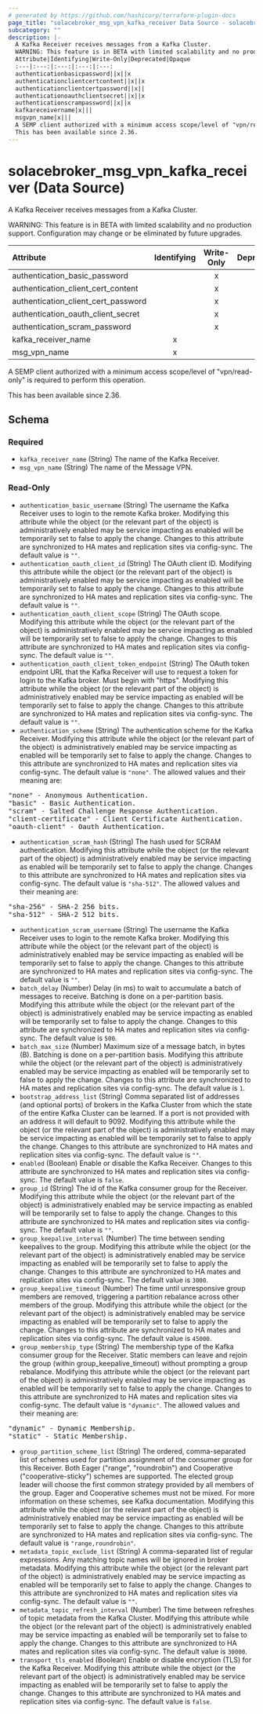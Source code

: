 ```yaml
---
# generated by https://github.com/hashicorp/terraform-plugin-docs
page_title: "solacebroker_msg_vpn_kafka_receiver Data Source - solacebroker"
subcategory: ""
description: |-
  A Kafka Receiver receives messages from a Kafka Cluster.
  WARNING: This feature is in BETA with limited scalability and no production support. Configuration may change or be eliminated by future upgrades.
  Attribute|Identifying|Write-Only|Deprecated|Opaque
  :---|:---:|:---:|:---:|:---:
  authenticationbasicpassword||x||x
  authenticationclientcertcontent||x||x
  authenticationclientcertpassword||x||
  authenticationoauthclientsecret||x||x
  authenticationscrampassword||x||x
  kafkareceivername|x|||
  msgvpn_name|x|||
  A SEMP client authorized with a minimum access scope/level of "vpn/read-only" is required to perform this operation.
  This has been available since 2.36.
---
```


# solacebroker_msg_vpn_kafka_receiver (Data Source)

A Kafka Receiver receives messages from a Kafka Cluster.

WARNING: This feature is in BETA with limited scalability and no production support. Configuration may change or be eliminated by future upgrades.


Attribute|Identifying|Write-Only|Deprecated|Opaque
:---|:---:|:---:|:---:|:---:
authentication_basic_password||x||x
authentication_client_cert_content||x||x
authentication_client_cert_password||x||
authentication_oauth_client_secret||x||x
authentication_scram_password||x||x
kafka_receiver_name|x|||
msg_vpn_name|x|||



A SEMP client authorized with a minimum access scope/level of "vpn/read-only" is required to perform this operation.

This has been available since 2.36.



<!-- schema generated by tfplugindocs -->
## Schema

### Required

- `kafka_receiver_name` (String) The name of the Kafka Receiver.
- `msg_vpn_name` (String) The name of the Message VPN.

### Read-Only

- `authentication_basic_username` (String) The username the Kafka Receiver uses to login to the remote Kafka broker. Modifying this attribute while the object (or the relevant part of the object) is administratively enabled may be service impacting as enabled will be temporarily set to false to apply the change. Changes to this attribute are synchronized to HA mates and replication sites via config-sync. The default value is `""`.
- `authentication_oauth_client_id` (String) The OAuth client ID. Modifying this attribute while the object (or the relevant part of the object) is administratively enabled may be service impacting as enabled will be temporarily set to false to apply the change. Changes to this attribute are synchronized to HA mates and replication sites via config-sync. The default value is `""`.
- `authentication_oauth_client_scope` (String) The OAuth scope. Modifying this attribute while the object (or the relevant part of the object) is administratively enabled may be service impacting as enabled will be temporarily set to false to apply the change. Changes to this attribute are synchronized to HA mates and replication sites via config-sync. The default value is `""`.
- `authentication_oauth_client_token_endpoint` (String) The OAuth token endpoint URL that the Kafka Receiver will use to request a token for login to the Kafka broker. Must begin with "https". Modifying this attribute while the object (or the relevant part of the object) is administratively enabled may be service impacting as enabled will be temporarily set to false to apply the change. Changes to this attribute are synchronized to HA mates and replication sites via config-sync. The default value is `""`.
- `authentication_scheme` (String) The authentication scheme for the Kafka Receiver. Modifying this attribute while the object (or the relevant part of the object) is administratively enabled may be service impacting as enabled will be temporarily set to false to apply the change. Changes to this attribute are synchronized to HA mates and replication sites via config-sync. The default value is `"none"`. The allowed values and their meaning are:

<pre>
"none" - Anonymous Authentication.
"basic" - Basic Authentication.
"scram" - Salted Challenge Response Authentication.
"client-certificate" - Client Certificate Authentication.
"oauth-client" - Oauth Authentication.
</pre>
- `authentication_scram_hash` (String) The hash used for SCRAM authentication. Modifying this attribute while the object (or the relevant part of the object) is administratively enabled may be service impacting as enabled will be temporarily set to false to apply the change. Changes to this attribute are synchronized to HA mates and replication sites via config-sync. The default value is `"sha-512"`. The allowed values and their meaning are:

<pre>
"sha-256" - SHA-2 256 bits.
"sha-512" - SHA-2 512 bits.
</pre>
- `authentication_scram_username` (String) The username the Kafka Receiver uses to login to the remote Kafka broker. Modifying this attribute while the object (or the relevant part of the object) is administratively enabled may be service impacting as enabled will be temporarily set to false to apply the change. Changes to this attribute are synchronized to HA mates and replication sites via config-sync. The default value is `""`.
- `batch_delay` (Number) Delay (in ms) to wait to accumulate a batch of messages to receive. Batching is done on a per-partition basis. Modifying this attribute while the object (or the relevant part of the object) is administratively enabled may be service impacting as enabled will be temporarily set to false to apply the change. Changes to this attribute are synchronized to HA mates and replication sites via config-sync. The default value is `500`.
- `batch_max_size` (Number) Maximum size of a message batch, in bytes (B). Batching is done on a per-partition basis. Modifying this attribute while the object (or the relevant part of the object) is administratively enabled may be service impacting as enabled will be temporarily set to false to apply the change. Changes to this attribute are synchronized to HA mates and replication sites via config-sync. The default value is `1`.
- `bootstrap_address_list` (String) Comma separated list of addresses (and optional ports) of brokers in the Kafka Cluster from which the state of the entire Kafka Cluster can be learned. If a port is not provided with an address it will default to 9092. Modifying this attribute while the object (or the relevant part of the object) is administratively enabled may be service impacting as enabled will be temporarily set to false to apply the change. Changes to this attribute are synchronized to HA mates and replication sites via config-sync. The default value is `""`.
- `enabled` (Boolean) Enable or disable the Kafka Receiver. Changes to this attribute are synchronized to HA mates and replication sites via config-sync. The default value is `false`.
- `group_id` (String) The id of the Kafka consumer group for the Receiver. Modifying this attribute while the object (or the relevant part of the object) is administratively enabled may be service impacting as enabled will be temporarily set to false to apply the change. Changes to this attribute are synchronized to HA mates and replication sites via config-sync. The default value is `""`.
- `group_keepalive_interval` (Number) The time between sending keepalives to the group. Modifying this attribute while the object (or the relevant part of the object) is administratively enabled may be service impacting as enabled will be temporarily set to false to apply the change. Changes to this attribute are synchronized to HA mates and replication sites via config-sync. The default value is `3000`.
- `group_keepalive_timeout` (Number) The time until unresponsive group members are removed, triggering a partition rebalance across other members of the group. Modifying this attribute while the object (or the relevant part of the object) is administratively enabled may be service impacting as enabled will be temporarily set to false to apply the change. Changes to this attribute are synchronized to HA mates and replication sites via config-sync. The default value is `45000`.
- `group_membership_type` (String) The membership type of the Kafka consumer group for the Receiver. Static members can leave and rejoin the group (within group_keepalive_timeout) without prompting a group rebalance. Modifying this attribute while the object (or the relevant part of the object) is administratively enabled may be service impacting as enabled will be temporarily set to false to apply the change. Changes to this attribute are synchronized to HA mates and replication sites via config-sync. The default value is `"dynamic"`. The allowed values and their meaning are:

<pre>
"dynamic" - Dynamic Membership.
"static" - Static Membership.
</pre>
- `group_partition_scheme_list` (String) The ordered, comma-separated list of schemes used for partition assignment of the consumer group for this Receiver. Both Eager ("range", "roundrobin") and Cooperative ("cooperative-sticky") schemes are supported. The elected group leader will choose the first common strategy provided by all members of the group. Eager and Cooperative schemes must not be mixed. For more information on these schemes, see Kafka documentation. Modifying this attribute while the object (or the relevant part of the object) is administratively enabled may be service impacting as enabled will be temporarily set to false to apply the change. Changes to this attribute are synchronized to HA mates and replication sites via config-sync. The default value is `"range,roundrobin"`.
- `metadata_topic_exclude_list` (String) A comma-separated list of regular expressions. Any matching topic names will be ignored in broker metadata. Modifying this attribute while the object (or the relevant part of the object) is administratively enabled may be service impacting as enabled will be temporarily set to false to apply the change. Changes to this attribute are synchronized to HA mates and replication sites via config-sync. The default value is `""`.
- `metadata_topic_refresh_interval` (Number) The time between refreshes of topic metadata from the Kafka Cluster. Modifying this attribute while the object (or the relevant part of the object) is administratively enabled may be service impacting as enabled will be temporarily set to false to apply the change. Changes to this attribute are synchronized to HA mates and replication sites via config-sync. The default value is `30000`.
- `transport_tls_enabled` (Boolean) Enable or disable encryption (TLS) for the Kafka Receiver. Modifying this attribute while the object (or the relevant part of the object) is administratively enabled may be service impacting as enabled will be temporarily set to false to apply the change. Changes to this attribute are synchronized to HA mates and replication sites via config-sync. The default value is `false`.
